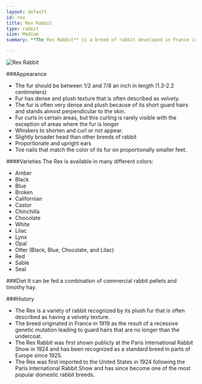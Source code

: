 ```yaml
---
layout: default
id: rex
title: Rex Rabbit
type: rabbit
size: Medium
summary: **The Rex Rabbit** is a breed of rabbit developed in France in 1919. Their unique, dense, plush, velvet-like fur, was caused by a mutation seen in wild rabbits in France in the late 19th century. The Rex mutation is recessive and causes the hair to protrude outwards from the body, instead of lying flat, and the guard hairs to be shortened to the length of the undercoat. 

---
```

![Rex Rabbit](http://upload.wikimedia.org/wikipedia/commons/7/7c/Broken_Castor_Rex_Rabbit.JPG)

###Appearance 
- The fur should be between 1/2 and 7/8 an inch in length (1.3-2.2 centimeters)
- Fur has dense and plush texture that is often described as *velvety.* 
- The fur is often very dense and plush because of its short guard hairs and stands almost perpendicular to the skin. 
- Fur curls in certain areas, but this curling is rarely visible with the exception of areas where the fur is longer
- Whiskers to shorten and curl or not appear.
- Slightly broader head than other breeds of rabbit
- Proportionate and upright ears 
- Toe nails that match the color of its fur on proportionally smaller feet.

####Varieties
The Rex is available in many different colors: 

- Amber
- Black
- Blue
- Broken
- Californian
- Castor
- Chinchilla
- Chocolate
- White
- Lilac
- Lynx
- Opal
- Otter (Black, Blue, Chocolate, and Lilac)
- Red
- Sable 
- Seal

###Diet
It can be fed a combination of commercial rabbit pellets and timothy hay. 

###History
- The Rex is a variety of rabbit recognized by its plush fur that is often described as having a velvety texture. 
- The breed originated in France in 1919 as the result of a recessive genetic mutation leading to guard hairs that are no longer than the undercoat. 
- The Rex Rabbit was first shown publicly at the Paris International Rabbit Show in 1924 and has been recognized as a standard breed in parts of Europe since 1925.
- The Rex was first imported to the United States in 1924 following the Paris International Rabbit Show and has since become one of the most popular domestic rabbit breeds. 
